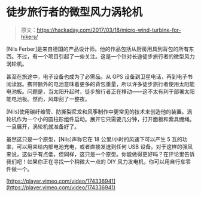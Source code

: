 # 徒步旅行者的微型风力涡轮机

> 原文：<https://hackaday.com/2017/03/18/micro-wind-turbine-for-hikers/>

[Nils Ferber]是来自德国的产品设计师。他的作品包括从厨房用具到背包的所有东西。不过，有一个项目引起了一些关注。这是一个针对长途徒步旅行者的微型风力涡轮机。

甚至在旅途中，电子设备也成为了必需品。从 GPS 设备到卫星电话，再到电子书阅读器。携带额外的电池意味着更多的背包重量，所以许多徒步旅行者使用太阳能电池板。问题是，当太阳升起时，徒步旅行者正在移动——这不太有利于部署太阳能电池板。然而，风却刮了一整夜。

[Nils]使用碳纤维管、防撕裂尼龙和风筝制作中更常见的技术来创造他的装置。涡轮机作为一个小的圆柱形组件启动。展开它只需要几分钟，打开面板和索具绷绳。一旦展开，涡轮机就准备好了。

虽然这只是一个原型，[Nils]声称它在 18 公里/小时的风速下可以产生 5 瓦的功率，可以用来给内部电池充电，或者直接发送到任何 USB 设备。对于这样的强风来说，这似乎有点低，但同样，这只是一个原型。你能做得更好吗？在评论里告诉我们吧！如果你正在寻找一个稍微大一点的 DIY 风力发电机，你可以用自行车零件做一个。

[https://player.vimeo.com/video/174336941](https://player.vimeo.com/video/174336941)